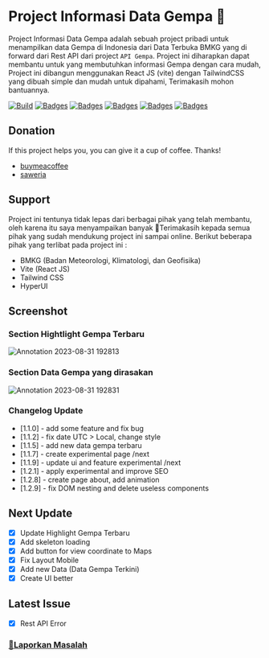 # Project Informasi Data Gempa 🏡

Project Informasi Data Gempa adalah sebuah project pribadi untuk menampilkan data Gempa di Indonesia dari Data Terbuka BMKG yang di forward dari Rest API dari project ```API Gempa```. Project ini diharapkan dapat membantu untuk yang membutuhkan informasi Gempa dengan cara mudah, Project ini dibangun menggunakan React JS (vite) dengan TailwindCSS yang dibuah simple dan mudah untuk dipahami, Terimakasih mohon bantuannya.

[![Build](https://img.shields.io/github/followers/fajriyan)](https://github.com/login?return_to=https%3A%2F%2Fgithub.com%2Ffajriyan)
[![Badges](https://img.shields.io/github/stars/fajriyan/info-gempa)]()
[![Badges](https://img.shields.io/github/languages/code-size/fajriyan/info-gempa)]()
[![Badges](https://img.shields.io/bower/l/react)]()
[![Badges](https://img.shields.io/github/directory-file-count/fajriyan/info-gempa)]()
[![Badges](https://img.shields.io/github/package-json/v/fajriyan/info-gempa?label=package%20json)]()

## Donation 
If this project helps you, you can give it a cup of coffee. Thanks!
* [buymeacoffee](https://www.buymeacoffee.com/fajriyan)
* [saweria](https://saweria.co/fajriyan)



<!--!
## How to run it

Untuk menjalankan project ini kalian bisa melakukan dengan 2 cara, sebagai berikut : 

### `Access Here (Online)`

Kalian bisa melakukan pengaksesan website secara online [disini](https://fajriyan.pages.dev/).


### `Download Project (Run Offline)`

Cara kedua bisa digunakan apabila ingin melakukan run dengan `offline` dengan langsung melakukan download project [disini](https://github.com/fajriyan/portfolio.git).
-->

## Support
Project ini tentunya tidak lepas dari berbagai pihak yang telah membantu, oleh karena itu saya menyampaikan banyak 🙏Terimakasih kepada semua pihak yang sudah mendukung project ini sampai online. Berikut beberapa pihak yang terlibat pada project ini :

* BMKG (Badan Meteorologi, Klimatologi, dan Geofisika)
* Vite (React JS)
* Tailwind CSS
* HyperUI


## Screenshot

### Section Hightlight Gempa Terbaru
![Annotation 2023-08-31 192813](https://github.com/fajriyan/info-gempa/assets/56616688/06d3bcf1-fdf5-4ab2-a92e-87e767b514a8)

### Section Data Gempa yang dirasakan
![Annotation 2023-08-31 192831](https://github.com/fajriyan/info-gempa/assets/56616688/2130d640-286b-47ed-a01f-0fac326f663a)


### Changelog Update
- [1.1.0] - add some feature and fix bug
- [1.1.2] - fix date UTC > Local, change style
- [1.1.5] - add new data gempa terbaru
- [1.1.7] - create experimental page /next
- [1.1.9] - update ui and feature experimental /next
- [1.2.1] - apply experimental and improve SEO
- [1.2.8] - create page about, add animation
- [1.2.9] - fix DOM nesting and delete useless components



## Next Update
- [x] Update Highlight Gempa Terbaru
- [x] Add skeleton loading
- [x] Add button for view coordinate to Maps
- [x] Fix Layout Mobile
- [x] Add new Data (Data Gempa Terkini)
- [x] Create UI better 

## Latest Issue
- [x] Rest API Error


### <a href="https://github.com/fajriyan/info-gempa/issues/new">📢Laporkan Masalah</a>
